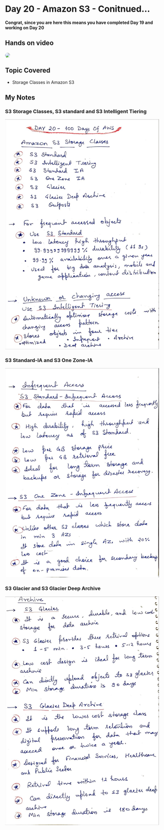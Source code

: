 # Day 20 - Amazon S3 - Conitnued...

**Congrat, since you are here this means you have completed Day 19 and working on Day 20**

## Hands on video
<a href="https://youtu.be/cPRw76SUwn8">
<img src="https://i3.ytimg.com/vi/cPRw76SUwn8/hqdefault.jpg" align="center" width="200" style="border-radius:40px" />
</a>

## Topic Covered
 - Storage Classes in Amazon S3

## My Notes

  ### S3 Storage Classes, S3 standard and S3 Intelligent Tiering
  ![1](./images/6764813bf2ad21a20cf3fd0e7553511621f43341.jpeg)

  ### S3 Standard-IA and S3 One Zone-IA
  ![2](./images/e711d837d1eee4ba4637f15bc68d1fad45f31b76.jpeg)

  ### S3 Glacier and S3 Glacier Deep Archive
  ![3](./images/4f7854991c4a5eb9257e5afe7ef455ba101eb7de.jpeg)


  
